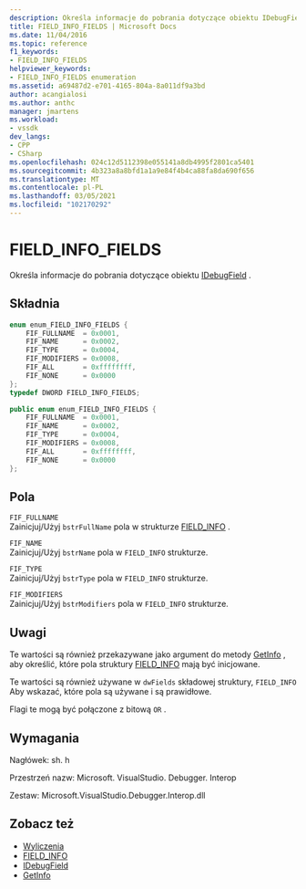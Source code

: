 ```yaml
---
description: Określa informacje do pobrania dotyczące obiektu IDebugField.
title: FIELD_INFO_FIELDS | Microsoft Docs
ms.date: 11/04/2016
ms.topic: reference
f1_keywords:
- FIELD_INFO_FIELDS
helpviewer_keywords:
- FIELD_INFO_FIELDS enumeration
ms.assetid: a69487d2-e701-4165-804a-8a011df9a3bd
author: acangialosi
ms.author: anthc
manager: jmartens
ms.workload:
- vssdk
dev_langs:
- CPP
- CSharp
ms.openlocfilehash: 024c12d5112398e055141a8db4995f2801ca5401
ms.sourcegitcommit: 4b323a8a8bfd1a1a9e84f4b4ca88fa8da690f656
ms.translationtype: MT
ms.contentlocale: pl-PL
ms.lasthandoff: 03/05/2021
ms.locfileid: "102170292"
---
```

# <a name="field_info_fields"></a>FIELD_INFO_FIELDS
Określa informacje do pobrania dotyczące obiektu [IDebugField](../../../extensibility/debugger/reference/idebugfield.md) .

## <a name="syntax"></a>Składnia

```cpp
enum enum_FIELD_INFO_FIELDS { 
    FIF_FULLNAME  = 0x0001,
    FIF_NAME      = 0x0002,
    FIF_TYPE      = 0x0004,
    FIF_MODIFIERS = 0x0008,
    FIF_ALL       = 0xffffffff,
    FIF_NONE      = 0x0000
};
typedef DWORD FIELD_INFO_FIELDS;
```

```csharp
public enum enum_FIELD_INFO_FIELDS {
    FIF_FULLNAME  = 0x0001,
    FIF_NAME      = 0x0002,
    FIF_TYPE      = 0x0004,
    FIF_MODIFIERS = 0x0008,
    FIF_ALL       = 0xffffffff,
    FIF_NONE      = 0x0000
};
```

## <a name="fields"></a>Pola
`FIF_FULLNAME`\
Zainicjuj/Użyj `bstrFullName` pola w strukturze [FIELD_INFO](../../../extensibility/debugger/reference/field-info.md) .

`FIF_NAME`\
Zainicjuj/Użyj `bstrName` pola w `FIELD_INFO` strukturze.

`FIF_TYPE`\
Zainicjuj/Użyj `bstrType` pola w `FIELD_INFO` strukturze.

`FIF_MODIFIERS`\
Zainicjuj/Użyj `bstrModifiers` pola w `FIELD_INFO` strukturze.

## <a name="remarks"></a>Uwagi
Te wartości są również przekazywane jako argument do metody [GetInfo](../../../extensibility/debugger/reference/idebugfield-getinfo.md) , aby określić, które pola struktury [FIELD_INFO](../../../extensibility/debugger/reference/field-info.md) mają być inicjowane.

Te wartości są również używane w `dwFields` składowej struktury, `FIELD_INFO` Aby wskazać, które pola są używane i są prawidłowe.

Flagi te mogą być połączone z bitową `OR` .

## <a name="requirements"></a>Wymagania
Nagłówek: sh. h

Przestrzeń nazw: Microsoft. VisualStudio. Debugger. Interop

Zestaw: Microsoft.VisualStudio.Debugger.Interop.dll

## <a name="see-also"></a>Zobacz też
- [Wyliczenia](../../../extensibility/debugger/reference/enumerations-visual-studio-debugging.md)
- [FIELD_INFO](../../../extensibility/debugger/reference/field-info.md)
- [IDebugField](../../../extensibility/debugger/reference/idebugfield.md)
- [GetInfo](../../../extensibility/debugger/reference/idebugfield-getinfo.md)
